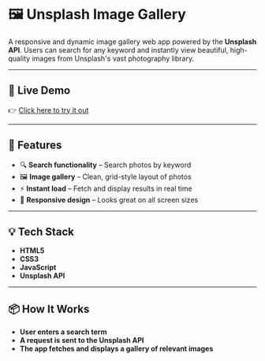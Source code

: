 # 🖼️ Unsplash Image Gallery

A responsive and dynamic image gallery web app powered by the **Unsplash API**. Users can search for any keyword and instantly view beautiful, high-quality images from Unsplash's vast photography library.

---

## 🚀 Live Demo

👉 [Click here to try it out](https://shubhamt43.github.io/imgallery/)

---

## 🔧 Features

- 🔍 **Search functionality** – Search photos by keyword
- 🖼️ **Image gallery** – Clean, grid-style layout of photos
- ⚡ **Instant load** – Fetch and display results in real time
- 📱 **Responsive design** – Looks great on all screen sizes

---

## 💡 Tech Stack

- **HTML5**
- **CSS3**
- **JavaScript**
- **Unsplash API**

---
## 📦 How It Works

- **User enters a search term**
- **A request is sent to the Unsplash API**
- **The app fetches and displays a gallery of relevant images**


